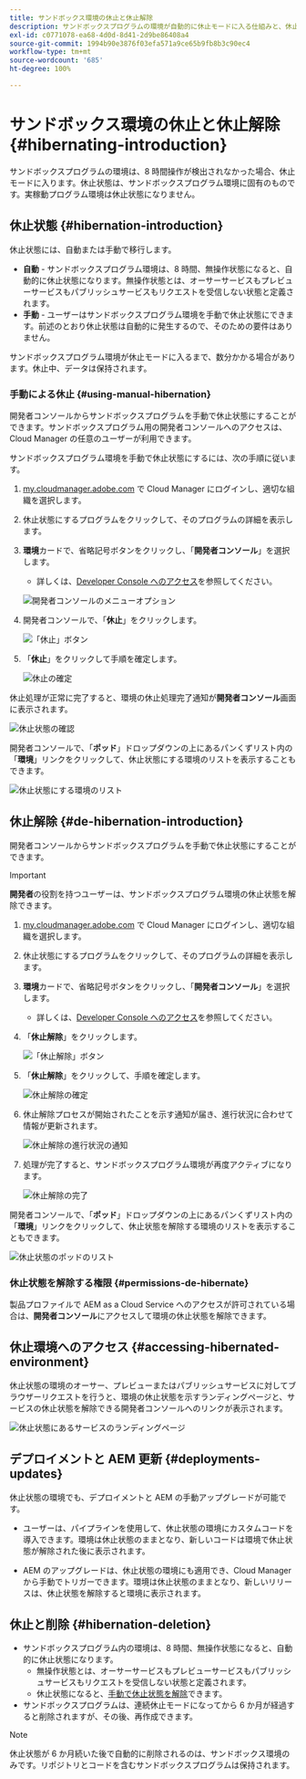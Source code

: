 ```yaml
---
title: サンドボックス環境の休止と休止解除
description: サンドボックスプログラムの環境が自動的に休止モードに入る仕組みと、休止状態が解除される仕組みについて説明します。
exl-id: c0771078-ea68-4d0d-8d41-2d9be86408a4
source-git-commit: 1994b90e3876f03efa571a9ce65b9fb8b3c90ec4
workflow-type: tm+mt
source-wordcount: '685'
ht-degree: 100%

---
```



# サンドボックス環境の休止と休止解除 {#hibernating-introduction}

サンドボックスプログラムの環境は、8 時間操作が検出されなかった場合、休止モードに入ります。休止状態は、サンドボックスプログラム環境に固有のものです。実稼動プログラム環境は休止状態になりません。

## 休止状態 {#hibernation-introduction}

休止状態には、自動または手動で移行します。

* **自動** - サンドボックスプログラム環境は、8 時間、無操作状態になると、自動的に休止状態になります。無操作状態とは、オーサーサービスもプレビューサービスもパブリッシュサービスもリクエストを受信しない状態と定義されます。
* **手動** - ユーザーはサンドボックスプログラム環境を手動で休止状態にできます。前述のとおり休止状態は自動的に発生するので、そのための要件はありません。

サンドボックスプログラム環境が休止モードに入るまで、数分かかる場合があります。休止中、データは保持されます。

### 手動による休止 {#using-manual-hibernation}

開発者コンソールからサンドボックスプログラムを手動で休止状態にすることができます。サンドボックスプログラム用の開発者コンソールへのアクセスは、Cloud Manager の任意のユーザーが利用できます。

サンドボックスプログラム環境を手動で休止状態にするには、次の手順に従います。

1. [my.cloudmanager.adobe.com](https://my.cloudmanager.adobe.com/) で Cloud Manager にログインし、適切な組織を選択します。

1. 休止状態にするプログラムをクリックして、そのプログラムの詳細を表示します。

1. **環境**&#x200B;カードで、省略記号ボタンをクリックし、「**開発者コンソール**」を選択します。

   * 詳しくは、[Developer Console へのアクセス](/help/implementing/cloud-manager/manage-environments.md#accessing-developer-console)を参照してください。

   ![開発者コンソールのメニューオプション](assets/developer-console-menu-option.png)

1. 開発者コンソールで、「**休止**」をクリックします。

   ![「休止」ボタン](assets/hibernate-1.png)

1. 「**休止**」をクリックして手順を確定します。

   ![休止の確定](assets/hibernate-2.png)

休止処理が正常に完了すると、環境の休止処理完了通知が&#x200B;**開発者コンソール**&#x200B;画面に表示されます。

![休止状態の確認](assets/hibernate-4.png)

開発者コンソールで、「**ポッド**」ドロップダウンの上にあるパンくずリスト内の「**環境**」リンクをクリックして、休止状態にする環境のリストを表示することもできます。

![休止状態にする環境のリスト](assets/hibernate-1b.png)

## 休止解除 {#de-hibernation-introduction}

開発者コンソールからサンドボックスプログラムを手動で休止状態にすることができます。

>[!IMPORTANT]
>
>**開発者**&#x200B;の役割を持つユーザーは、サンドボックスプログラム環境の休止状態を解除できます。

1. [my.cloudmanager.adobe.com](https://my.cloudmanager.adobe.com/) で Cloud Manager にログインし、適切な組織を選択します。

1. 休止状態にするプログラムをクリックして、そのプログラムの詳細を表示します。

1. **環境**&#x200B;カードで、省略記号ボタンをクリックし、「**開発者コンソール**」を選択します。

   * 詳しくは、[Developer Console へのアクセス](/help/implementing/cloud-manager/manage-environments.md#accessing-developer-console)を参照してください。

1. 「**休止解除**」をクリックします。

   ![「休止解除」ボタン](assets/de-hibernation-img1.png)

1. 「**休止解除**」をクリックして、手順を確定します。

   ![休止解除の確定](assets/de-hibernation-img2.png)

1. 休止解除プロセスが開始されたことを示す通知が届き、進行状況に合わせて情報が更新されます。

   ![休止解除の進行状況の通知](assets/de-hibernation-img3.png)

1. 処理が完了すると、サンドボックスプログラム環境が再度アクティブになります。

   ![休止解除の完了](assets/de-hibernation-img4.png)


開発者コンソールで、「**ポッド**」ドロップダウンの上にあるパンくずリスト内の「**環境**」リンクをクリックして、休止状態を解除する環境のリストを表示することもできます。

![休止状態のポッドのリスト](assets/de-hibernate-1b.png)

### 休止状態を解除する権限 {#permissions-de-hibernate}

製品プロファイルで AEM as a Cloud Service へのアクセスが許可されている場合は、**開発者コンソール**&#x200B;にアクセスして環境の休止状態を解除できます。

## 休止環境へのアクセス {#accessing-hibernated-environment}

休止状態の環境のオーサー、プレビューまたはパブリッシュサービスに対してブラウザーリクエストを行うと、環境の休止状態を示すランディングページと、サービスの休止状態を解除できる開発者コンソールへのリンクが表示されます。

![休止状態にあるサービスのランディングページ](assets/de-hibernation-img5.png)

## デプロイメントと AEM 更新 {#deployments-updates}

休止状態の環境でも、デプロイメントと AEM の手動アップグレードが可能です。

* ユーザーは、パイプラインを使用して、休止状態の環境にカスタムコードを導入できます。環境は休止状態のままとなり、新しいコードは環境で休止状態が解除された後に表示されます。

* AEM のアップグレードは、休止状態の環境にも適用でき、Cloud Manager から手動でトリガーできます。環境は休止状態のままとなり、新しいリリースは、休止状態を解除すると環境に表示されます。

## 休止と削除 {#hibernation-deletion}

* サンドボックスプログラム内の環境は、8 時間、無操作状態になると、自動的に休止状態になります。
   * 無操作状態とは、オーサーサービスもプレビューサービスもパブリッシュサービスもリクエストを受信しない状態と定義されます。
   * 休止状態になると、[手動で休止状態を解除](#de-hibernation-introduction)できます。
* サンドボックスプログラムは、連続休止モードになってから 6 か月が経過すると削除されますが、その後、再作成できます。

>[!NOTE]
>
>休止状態が 6 か月続いた後で自動的に削除されるのは、サンドボックス環境のみです。リポジトリとコードを含むサンドボックスプログラムは保持されます。
